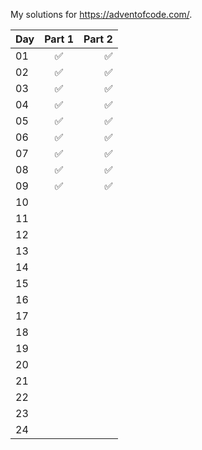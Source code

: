 My solutions for https://adventofcode.com/.

| Day       | Part 1          | Part 2 |
| ------------- |:-------------:| -----:|
| 01     | :white_check_mark: | :white_check_mark: |
| 02     | :white_check_mark: | :white_check_mark: |
| 03     | :white_check_mark: | :white_check_mark: |
| 04     | :white_check_mark: | :white_check_mark: |
| 05     | :white_check_mark: | :white_check_mark: |
| 06     | :white_check_mark: | :white_check_mark: |
| 07     | :white_check_mark: | :white_check_mark: |
| 08     | :white_check_mark: | :white_check_mark: |
| 09     | :white_check_mark: | :white_check_mark: |
| 10     |  |  |
| 11     |  |  |
| 12     |  |  |
| 13     |  |  |
| 14     |  |  |
| 15     |  |  |
| 16     |  |  |
| 17     |  |  |
| 18     |  |  |
| 19     |  |  |
| 20     |  |  |
| 21     |  |  |
| 22     |  |  |
| 23     |  |  |
| 24     |  |  |